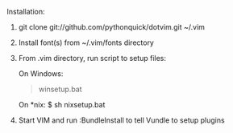 Installation:

1.   git clone git://github.com/pythonquick/dotvim.git ~/.vim
2.   Install font(s) from ~/.vim/fonts directory
3.   From .vim directory, run script to setup files:

     On Windows:
     > winsetup.bat
     
     On *nix:
     $ sh nixsetup.bat
     
4.   Start VIM and run :BundleInstall to tell Vundle to setup plugins

